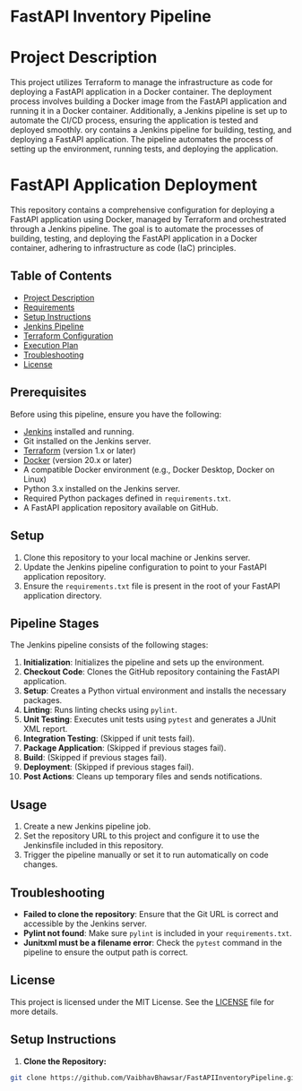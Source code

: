 # FastAPI Inventory Pipeline

# Project Description

This project utilizes Terraform to manage the infrastructure as code for deploying a FastAPI application in a Docker container. The deployment process involves building a Docker image from the FastAPI application and running it in a Docker container. Additionally, a Jenkins pipeline is set up to automate the CI/CD process, ensuring the application is tested and deployed smoothly.
ory contains a Jenkins pipeline for building, testing, and deploying a FastAPI application. The pipeline automates the process of setting up the environment, running tests, and deploying the application.

# FastAPI Application Deployment

This repository contains a comprehensive configuration for deploying a FastAPI application using Docker, managed by Terraform and orchestrated through a Jenkins pipeline. The goal is to automate the processes of building, testing, and deploying the FastAPI application in a Docker container, adhering to infrastructure as code (IaC) principles.

## Table of Contents
- [Project Description](#project-description)
- [Requirements](#requirements)
- [Setup Instructions](#setup-instructions)
- [Jenkins Pipeline](#jenkins-pipeline)
- [Terraform Configuration](#terraform-configuration)
- [Execution Plan](#execution-plan)
- [Troubleshooting](#troubleshooting)
- [License](#license)

## Prerequisites

Before using this pipeline, ensure you have the following:

- [Jenkins](https://www.jenkins.io/doc/book/installing/) installed and running.
- Git installed on the Jenkins server.
- [Terraform](https://www.terraform.io/downloads.html) (version 1.x or later)
- [Docker](https://docs.docker.com/get-docker/) (version 20.x or later)
- A compatible Docker environment (e.g., Docker Desktop, Docker on Linux)
- Python 3.x installed on the Jenkins server.
- Required Python packages defined in `requirements.txt`.
- A FastAPI application repository available on GitHub.

## Setup

1. Clone this repository to your local machine or Jenkins server.
2. Update the Jenkins pipeline configuration to point to your FastAPI application repository.
3. Ensure the `requirements.txt` file is present in the root of your FastAPI application directory.

## Pipeline Stages

The Jenkins pipeline consists of the following stages:

1. **Initialization**: Initializes the pipeline and sets up the environment.
2. **Checkout Code**: Clones the GitHub repository containing the FastAPI application.
3. **Setup**: Creates a Python virtual environment and installs the necessary packages.
4. **Linting**: Runs linting checks using `pylint`.
5. **Unit Testing**: Executes unit tests using `pytest` and generates a JUnit XML report.
6. **Integration Testing**: (Skipped if unit tests fail).
7. **Package Application**: (Skipped if previous stages fail).
8. **Build**: (Skipped if previous stages fail).
9. **Deployment**: (Skipped if previous stages fail).
10. **Post Actions**: Cleans up temporary files and sends notifications.

## Usage

1. Create a new Jenkins pipeline job.
2. Set the repository URL to this project and configure it to use the Jenkinsfile included in this repository.
3. Trigger the pipeline manually or set it to run automatically on code changes.

## Troubleshooting

- **Failed to clone the repository**: Ensure that the Git URL is correct and accessible by the Jenkins server.
- **Pylint not found**: Make sure `pylint` is included in your `requirements.txt`.
- **Junitxml must be a filename error**: Check the `pytest` command in the pipeline to ensure the output path is correct.

## License

This project is licensed under the MIT License. See the [LICENSE](LICENSE) file for more details.


## Setup Instructions

1. **Clone the Repository:**
```bash 
git clone https://github.com/VaibhavBhawsar/FastAPIInventoryPipeline.git
